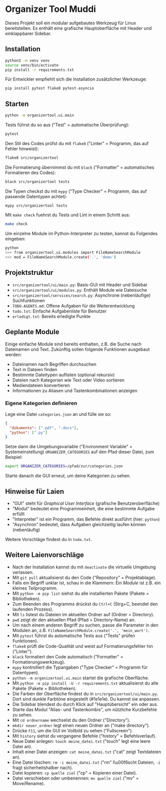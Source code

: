# Organizer Tool Muddi

Dieses Projekt soll ein modular aufgebautes Werkzeug für Linux bereitstellen. Es enthält eine grafische Hauptoberfläche mit Header und einklappbarer Sidebar.

## Installation

```bash
python3 -m venv venv
source venv/bin/activate
pip install -r requirements.txt
```

Für Entwickler empfiehlt sich die Installation zusätzlicher Werkzeuge:

```bash
pip install pytest flake8 pytest-asyncio
```

## Starten

```bash
python -m organizertool.ui.main
```

Tests führst du so aus ("Test" = automatische Überprüfung):

```bash
pytest
```

Den Stil des Codes prüfst du mit `flake8` ("Linter" = Programm, das auf Fehler hinweist):

```bash
flake8 src/organizertool
```
Die Formatierung übernimmst du mit `black` ("Formatter" = automatisches Formatieren des Codes):

```bash
black src/organizertool tests
```

Die Typen checkst du mit `mypy` ("Type Checker" = Programm, das auf passende Datentypen achtet):

```bash
mypy src/organizertool tests
```
Mit `make check` fuehrst du Tests und Lint in einem Schritt aus:

```bash
make check
```


Um einzelne Module im Python-Interpreter zu testen, kannst du Folgendes eingeben:

```bash
python
>>> from organizertool.ui.modules import FileNameSearchModule
>>> mod = FileNameSearchModule.create('.', 'demo')
```

## Projektstruktur

- `src/organizertool/ui/main.py`: Basis-GUI mit Header und Sidebar
- `src/organizertool/ui/modules.py`: Enthält Module wie Dateisuche
- `src/organizertool/services/search.py`: Asynchrone (nebenläufige) Suchfunktionen
- `TODO-AGENTS.md`: Offene Aufgaben für die Weiterentwicklung
- `todo.txt`: Einfache Aufgabenliste für Benutzer
- `erledigt.txt`: Bereits erledigte Punkte

## Geplante Module

Einige einfache Module sind bereits enthalten, z.B. die Suche nach Dateinamen
und Text. Zukünftig sollen folgende Funktionen ausgebaut werden:

- Dateinamen nach Begriffen durchsuchen
- Text in Dateien finden
- Bestimmte Dateitypen auflisten (optional rekursiv)
- Dateien nach Kategorien wie Text oder Video sortieren
- Mediendateien konvertieren
- Informationen zu Aliasen und Tastenkombinationen anzeigen

### Eigene Kategorien definieren

Lege eine Datei `categories.json` an und fülle sie so:

```json
{
  "dokumente": [".pdf", ".docx"],
  "python": [".py"]
}
```

Setze dann die Umgebungsvariable ("Environment Variable" = Systemeinstellung)
`ORGANIZER_CATEGORIES` auf den Pfad dieser Datei, zum Beispiel:

```bash
export ORGANIZER_CATEGORIES=/pfad/zur/categories.json
```

Starte danach die GUI erneut, um deine Kategorien zu sehen.

## Hinweise für Laien

- "GUI" steht für *Graphical User Interface* (grafische Benutzeroberfläche)
- "Modul" bedeutet eine Programmeinheit, die eine bestimmte Aufgabe erfüllt
- "Interpreter" ist ein Programm, das Befehle direkt ausführt (hier: `python`)
- "Asynchron" bedeutet, dass Aufgaben gleichzeitig laufen können (nebenläufig)

Weitere Vorschläge findest du in `todo.txt`.

## Weitere Laienvorschläge

- Nach der Installation kannst du mit `deactivate` die virtuelle Umgebung verlassen.
- Mit `git pull` aktualisierst du den Code ("Repository" = Projektablage).
- Falls ein Begriff unklar ist, schau in die Klammern: Ein *Module* ist z.B. ein kleines Teilprogramm.
- Mit `python -m pip list` siehst du alle installierten Pakete (Pakete = Bibliotheken).
- Zum Beenden des Programms drückst du `Ctrl+C` (Strg+C, beendet den laufenden Prozess).
- Mit `ls` listest du Dateien im aktuellen Ordner auf (Ordner = Directory).
- `pwd` zeigt dir den aktuellen Pfad (Pfad = Directory-Name) an.
- Um nach einem anderen Begriff zu suchen, passe die Parameter in den Modulen an, z.B. `FileNameSearchModule.create('.', 'mein_wort')`.
- Mit `pytest` führst du automatische Tests aus ("Tests" prüfen Funktionen).
- `flake8` prüft die Code-Qualität und weist auf Formatierungsfehler hin ("Linter").
- `black` formatiert den Code automatisch ("Formatter" = Formatierungswerkzeug).
- `mypy` kontrolliert die Typangaben ("Type Checker" = Programm für Datentypen).
- `python -m organizertool.ui.main` startet die grafische Oberfläche.
- Mit `python -m pip install -U -r requirements.txt` aktualisierst du alle Pakete (Pakete = Bibliotheken).
- Die Farben der Oberfläche findest du in `src/organizertool/ui/main.py`. Dort sind dunkle Farbtöne eingestellt (#1e1e1e). Du kannst sie anpassen.
- Die Sidebar blendest du durch Klick auf "Hauptübersicht" ein oder aus.
- Starte das Modul "Alias- und Tastenkombis", um nützliche Kurzbefehle zu sehen.
- Mit `cd ordnername` wechselst du den Ordner ("Directory").
- `mkdir neuer_ordner` legt einen neuen Ordner an ("make directory").
- Drücke `F11`, um die GUI im Vollbild zu sehen ("Fullscreen").
- Mit `history` siehst du vergangene Befehle ("history" = Befehlsverlauf).
- Neue Datei anlegen: `touch meine_datei.txt` ("touch" legt eine leere Datei an).
- Inhalt einer Datei anzeigen: `cat meine_datei.txt` ("cat" zeigt Textdateien an).
- Eine Datei löschen: `rm -i meine_datei.txt` ("rm" l\u00f6scht Dateien, `-i` fragt sicherheitshalber nach).
- Datei kopieren: `cp quelle ziel` ("cp" = Kopieren einer Datei).
- Datei verschieben oder umbenennen: `mv quelle ziel` ("mv" = Move/Rename).

